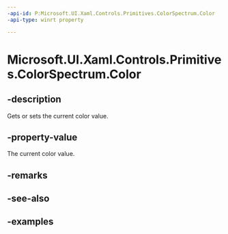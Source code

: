 ```yaml
---
-api-id: P:Microsoft.UI.Xaml.Controls.Primitives.ColorSpectrum.Color
-api-type: winrt property

---
```

<!-- Property syntax.
public Color Color { get;  set; }
-->

# Microsoft.UI.Xaml.Controls.Primitives.ColorSpectrum.Color


## -description

Gets or sets the current color value.


## -property-value

The current color value.


## -remarks


## -see-also


## -examples


